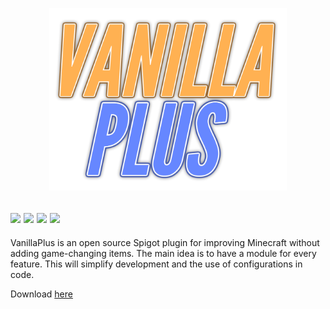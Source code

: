 <p align="center"><a href="#"><img src=https://raw.githubusercontent.com/SquaredHelix/VanillaPlus/master/assets/logo.png width=380></a></p>

[![](https://img.shields.io/static/v1?label=minecraft%20version&message=1.15.2&color=informational)](#)
[![](https://img.shields.io/github/issues/SquaredHelix/VanillaPlus)](https://github.com/SquaredHelix/VanillaPlus/issues)
[![](https://img.shields.io/github/downloads/SquaredHelix/VanillaPlus/total)](https://github.com/SquaredHelix/VanillaPlus/releases)
[![](https://img.shields.io/github/downloads/SquaredHelix/VanillaPlus/latest/total)](https://github.com/SquaredHelix/VanillaPlus/releases)
-----
VanillaPlus is an open source Spigot plugin for improving Minecraft without adding game-changing items.
The main idea is to have a module for every feature.
This will simplify development and the use of configurations in code.

Download [here](https://github.com/SquaredHelix/VanillaPlus/releases)
